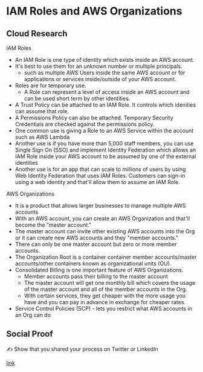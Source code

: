 # IAM Roles and AWS Organizations

## Cloud Research

IAM Roles
- An IAM Role is one type of identity which exists inside an AWS account.
- It's best to use them for an unknown number or multiple principals. 
  - such as multiple AWS Users inside the same AWS account or for applications or services inside/outside of your AWS account.
- Roles are for temporary use. 
  - A Role can represent a level of access inside an AWS account and can be used short term by other identities. 
- A Trust Policy can be attached to an IAM Role. It controls which idenities can assume that role. 
- A Permissions Policy can also be attached. Temporary Security Credentials are checked against the permissions policy.
- One common use is giving a Role to an AWS Service within the account such as AWS Lambda 
- Another use is if you have more than 5,000 staff members, you can use Single Sign On (SSO) and implement Identity Federation which allows an IAM Role inside your AWS account to be assumed by one of the external identities
- Another use is for an app that can scale to millions of users by using Web Identity Federation that uses IAM Roles. Customers can sign-in using a web identity and that'll allow them to assume an IAM Role. 

AWS Organizations
- It is a product that allows larger businesses to manage multiple AWS accounts
- With an AWS account, you can create an AWS Organization and that'll become the "master account." 
- The master account can invite other existing AWS accounts into the Org or it can create new AWS accounts and they "member accounts."
- There can only be one master account but zero or more member accounts. 
- The Organization Root is a container container member accounts/master accounts/other containers known as organizational units (OU).
- Consolidated Billing is one important feature of AWS Organizations.
  - Member accounts pass their billing to the master account 
  - The master account will get one monthly bill which covers the usage of the master account and all of the member accounts in the Org. 
  - With certain services, they get cheaper with the more usage you have and you can pay in advance in exchange for cheaper rates. 
- Service Control Policies (SCP) - lets you restrict what AWS accounts in an Org can do


## Social Proof

✍️ Show that you shared your process on Twitter or LinkedIn

[link](link)
